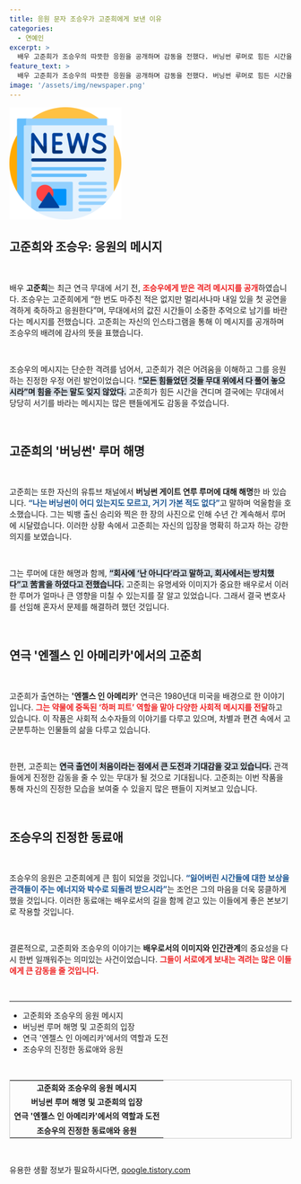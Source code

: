 ```yaml
---
title: 응원 문자 조승우가 고준희에게 보낸 이유
categories:
  - 연예인
excerpt: >
  배우 고준희가 조승우의 따뜻한 응원을 공개하며 감동을 전했다. 버닝썬 루머로 힘든 시간을 겪은 고준희는 연극 첫 공연을 앞두고 격려 메시지를 받아 스스로의 억울함을 털어내기 위한 용기를 얻었다.
feature_text: >
  배우 고준희가 조승우의 따뜻한 응원을 공개하며 감동을 전했다. 버닝썬 루머로 힘든 시간을 겪은 고준희는 연극 첫 공연을 앞두고 격려 메시지를 받아 스스로의 억울함을 털어내기 위한 용기를 얻었다.
image: '/assets/img/newspaper.png'
---
```


<p><img src="/assets/img/newspaper.png" alt="kimp 속보" /></p>

<h2 data-ke-size="size26">고준희와 조승우: 응원의 메시지</h2>

<p data-ke-size="size16">&nbsp;</p>

<p>배우 <b>고준희</b>는 최근 연극 무대에 서기 전, <b><span style="color: #ee2323;">조승우에게 받은 격려 메시지를 공개</span></b>하였습니다. 조승우는 고준희에게 “한 번도 마주친 적은 없지만 멀리서나마 내일 있을 첫 공연을 격하게 축하하고 응원한다”며, 무대에서의 값진 시간들이 소중한 추억으로 남기를 바란다는 메시지를 전했습니다. 고준희는 자신의 인스타그램을 통해 이 메시지를 공개하며 조승우의 배려에 감사의 뜻을 표했습니다.</p>

<p data-ke-size="size16">&nbsp;</p>

<p>조승우의 메시지는 단순한 격려를 넘어서, 고준희가 겪은 어려움을 이해하고 그를 응원하는 진정한 우정 어린 발언이었습니다. <b><span style="background-color: #21538527;">“모든 힘들었던 것들 무대 위에서 다 풀어 놓으시라”며 힘을 주는 말도 잊지 않았다.</span></b> 고준희가 힘든 시간을 견디며 결국에는 무대에서 당당히 서기를 바라는 메시지는 많은 팬들에게도 감동을 주었습니다.</p>

<p data-ke-size="size16">&nbsp;</p>

<h2 data-ke-size="size26">고준희의 '버닝썬' 루머 해명</h2>

<p data-ke-size="size16">&nbsp;</p>

<p>고준희는 또한 자신의 유튜브 채널에서 <b>버닝썬 게이트 연루 루머에 대해 해명</b>한 바 있습니다. <b><span style="color: #1a5490;">“나는 버닝썬이 어디 있는지도 모르고, 거기 가본 적도 없다”</span></b>고 말하며 억울함을 호소했습니다. 그는 빅뱅 출신 승리와 찍은 한 장의 사진으로 인해 수년 간 계속해서 루머에 시달렸습니다. 이러한 상황 속에서 고준희는 자신의 입장을 명확히 하고자 하는 강한 의지를 보였습니다.</p>

<p data-ke-size="size16">&nbsp;</p>

<p>그는 루머에 대한 해명과 함께, <b><span style="background-color: #21538527;">“회사에 ‘난 아니다’라고 말하고, 회사에서는 방치했다”고 苦言을 하였다고 전했습니다.</span></b> 고준희는 유명세와 이미지가 중요한 배우로서 이러한 루머가 얼마나 큰 영향을 미칠 수 있는지를 잘 알고 있었습니다. 그래서 결국 변호사를 선임해 혼자서 문제를 해결하려 했던 것입니다.</p>

<p data-ke-size="size16">&nbsp;</p>

<h2 data-ke-size="size26">연극 '엔젤스 인 아메리카'에서의 고준희</h2>

<p data-ke-size="size16">&nbsp;</p>

<p>고준희가 출연하는 <b>'엔젤스 인 아메리카'</b> 연극은 1980년대 미국을 배경으로 한 이야기입니다. <b><span style="color: #ee2323;">그는 약물에 중독된 ‘하퍼 피트’ 역할을 맡아 다양한 사회적 메시지를 전달</span></b>하고 있습니다. 이 작품은 사회적 소수자들의 이야기를 다루고 있으며, 차별과 편견 속에서 고군분투하는 인물들의 삶을 다루고 있습니다.</p>

<p data-ke-size="size16">&nbsp;</p>

<p>한편, 고준희는 <b><span style="background-color: #21538527;">연극 출연이 처음이라는 점에서 큰 도전과 기대감을 갖고 있습니다.</span></b> 관객들에게 진정한 감동을 줄 수 있는 무대가 될 것으로 기대됩니다. 고준희는 이번 작품을 통해 자신의 진정한 모습을 보여줄 수 있을지 많은 팬들이 지켜보고 있습니다.</p>

<p data-ke-size="size16">&nbsp;</p>

<h2 data-ke-size="size26">조승우의 진정한 동료애</h2>

<p data-ke-size="size16">&nbsp;</p>

<p>조승우의 응원은 고준희에게 큰 힘이 되었을 것입니다. <b><span style="color: #1a5490;">“잃어버린 시간들에 대한 보상을 관객들이 주는 에너지와 박수로 되돌려 받으시라”</span></b>는 조언은 그의 마음을 더욱 뭉클하게 했을 것입니다. 이러한 동료애는 배우로서의 길을 함께 걷고 있는 이들에게 좋은 본보기로 작용할 것입니다.</p>

<p data-ke-size="size16">&nbsp;</p>

<p>결론적으로, 고준희와 조승우의 이야기는 <b>배우로서의 이미지와 인간관계</b>의 중요성을 다시 한번 일깨워주는 의미있는 사건이었습니다. <b><span style="color: #ee2323;">그들이 서로에게 보내는 격려는 많은 이들에게 큰 감동을 줄 것입니다.</span></b></p>

<p data-ke-size="size16">&nbsp;</p>

<hr>

<ul>
    <li>고준희와 조승우의 응원 메시지</li>
    <li>버닝썬 루머 해명 및 고준희의 입장</li>
    <li>연극 '엔젤스 인 아메리카'에서의 역할과 도전</li>
    <li>조승우의 진정한 동료애와 응원</li>
</ul>

<p data-ke-size="size16">&nbsp;</p>

<table style="width: 100%; border-collapse: collapse; border: 1px solid #ccc;">
    <tr>
        <td style="text-align: center; height: 17px;"><b>고준희와 조승우의 응원 메시지</b></td>
    </tr>
    <tr>
        <td style="text-align: center; height: 17px;"><b>버닝썬 루머 해명 및 고준희의 입장</b></td>
    </tr>
    <tr>
        <td style="text-align: center; height: 17px;"><b>연극 '엔젤스 인 아메리카'에서의 역할과 도전</b></td>
    </tr>
    <tr>
        <td style="text-align: center; height: 17px;"><b>조승우의 진정한 동료애와 응원</b></td>
    </tr>
</table>

<p data-ke-size="size16">&nbsp;</p>
유용한 생활 정보가 필요하시다면, <a href="https://qoogle.tistory.com" rel="dofollow">qoogle.tistory.com</a>


